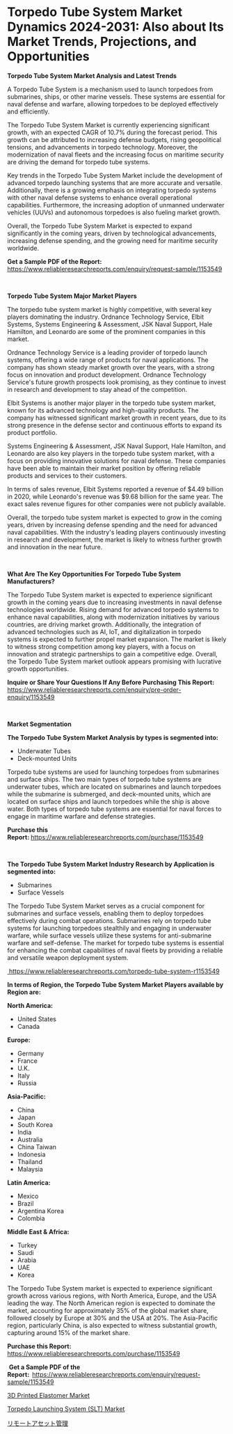 <p><h1>Torpedo Tube System Market Dynamics 2024-2031: Also about Its Market Trends, Projections, and Opportunities</h1></p><p><strong>Torpedo Tube System Market Analysis and Latest Trends</strong></p>
<p><p>A Torpedo Tube System is a mechanism used to launch torpedoes from submarines, ships, or other marine vessels. These systems are essential for naval defense and warfare, allowing torpedoes to be deployed effectively and efficiently.</p><p>The Torpedo Tube System Market is currently experiencing significant growth, with an expected CAGR of 10.7% during the forecast period. This growth can be attributed to increasing defense budgets, rising geopolitical tensions, and advancements in torpedo technology. Moreover, the modernization of naval fleets and the increasing focus on maritime security are driving the demand for torpedo tube systems.</p><p>Key trends in the Torpedo Tube System Market include the development of advanced torpedo launching systems that are more accurate and versatile. Additionally, there is a growing emphasis on integrating torpedo systems with other naval defense systems to enhance overall operational capabilities. Furthermore, the increasing adoption of unmanned underwater vehicles (UUVs) and autonomous torpedoes is also fueling market growth.</p><p>Overall, the Torpedo Tube System Market is expected to expand significantly in the coming years, driven by technological advancements, increasing defense spending, and the growing need for maritime security worldwide.</p></p>
<p><strong>Get a Sample PDF of the Report:&nbsp;</strong> <a href="https://www.reliableresearchreports.com/enquiry/request-sample/1153549">https://www.reliableresearchreports.com/enquiry/request-sample/1153549</a></p>
<p>&nbsp;</p>
<p><strong>Torpedo Tube System Major Market Players</strong></p>
<p><p>The torpedo tube system market is highly competitive, with several key players dominating the industry. Ordnance Technology Service, Elbit Systems, Systems Engineering & Assessment, JSK Naval Support, Hale Hamilton, and Leonardo are some of the prominent companies in this market.</p><p>Ordnance Technology Service is a leading provider of torpedo launch systems, offering a wide range of products for naval applications. The company has shown steady market growth over the years, with a strong focus on innovation and product development. Ordnance Technology Service's future growth prospects look promising, as they continue to invest in research and development to stay ahead of the competition.</p><p>Elbit Systems is another major player in the torpedo tube system market, known for its advanced technology and high-quality products. The company has witnessed significant market growth in recent years, due to its strong presence in the defense sector and continuous efforts to expand its product portfolio.</p><p>Systems Engineering & Assessment, JSK Naval Support, Hale Hamilton, and Leonardo are also key players in the torpedo tube system market, with a focus on providing innovative solutions for naval defense. These companies have been able to maintain their market position by offering reliable products and services to their customers.</p><p>In terms of sales revenue, Elbit Systems reported a revenue of $4.49 billion in 2020, while Leonardo's revenue was $9.68 billion for the same year. The exact sales revenue figures for other companies were not publicly available.</p><p>Overall, the torpedo tube system market is expected to grow in the coming years, driven by increasing defense spending and the need for advanced naval capabilities. With the industry's leading players continuously investing in research and development, the market is likely to witness further growth and innovation in the near future.</p></p>
<p>&nbsp;</p>
<p><strong>What Are The Key Opportunities For Torpedo Tube System Manufacturers?</strong></p>
<p><p>The Torpedo Tube System market is expected to experience significant growth in the coming years due to increasing investments in naval defense technologies worldwide. Rising demand for advanced torpedo systems to enhance naval capabilities, along with modernization initiatives by various countries, are driving market growth. Additionally, the integration of advanced technologies such as AI, IoT, and digitalization in torpedo systems is expected to further propel market expansion. The market is likely to witness strong competition among key players, with a focus on innovation and strategic partnerships to gain a competitive edge. Overall, the Torpedo Tube System market outlook appears promising with lucrative growth opportunities.</p></p>
<p><strong>Inquire or Share Your Questions If Any Before Purchasing This Report:</strong> <a href="https://www.reliableresearchreports.com/enquiry/pre-order-enquiry/1153549">https://www.reliableresearchreports.com/enquiry/pre-order-enquiry/1153549</a></p>
<p>&nbsp;</p>
<p><strong>Market Segmentation</strong></p>
<p><strong>The Torpedo Tube System Market Analysis by types is segmented into:</strong></p>
<p><ul><li>Underwater Tubes</li><li>Deck-mounted Units</li></ul></p>
<p><p>Torpedo tube systems are used for launching torpedoes from submarines and surface ships. The two main types of torpedo tube systems are underwater tubes, which are located on submarines and launch torpedoes while the submarine is submerged, and deck-mounted units, which are located on surface ships and launch torpedoes while the ship is above water. Both types of torpedo tube systems are essential for naval forces to engage in maritime warfare and defense strategies.</p></p>
<p><strong>Purchase this Report:&nbsp;</strong><a href="https://www.reliableresearchreports.com/purchase/1153549">https://www.reliableresearchreports.com/purchase/1153549</a></p>
<p>&nbsp;</p>
<p><strong>The Torpedo Tube System Market Industry Research by Application is segmented into:</strong></p>
<p><ul><li>Submarines</li><li>Surface Vessels</li></ul></p>
<p><p>The Torpedo Tube System Market serves as a crucial component for submarines and surface vessels, enabling them to deploy torpedoes effectively during combat operations. Submarines rely on torpedo tube systems for launching torpedoes stealthily and engaging in underwater warfare, while surface vessels utilize these systems for anti-submarine warfare and self-defense. The market for torpedo tube systems is essential for enhancing the combat capabilities of naval fleets by providing a reliable and versatile weapon deployment system.</p></p>
<p><a href="https://www.reliableresearchreports.com/torpedo-tube-system-r1153549">&nbsp;https://www.reliableresearchreports.com/torpedo-tube-system-r1153549</a></p>
<p><strong>In terms of Region, the Torpedo Tube System Market Players available by Region are:</strong></p>
<p>
    <p> <strong> North America: </strong>
        <ul>
            <li>United States</li>
            <li>Canada</li>
        </ul>
        </p> 
    <p> <strong> Europe: </strong>
        <ul>
            <li>Germany</li>
            <li>France</li>
            <li>U.K.</li>
            <li>Italy</li>
            <li>Russia</li>
        </ul>
        </p> 
    <p> <strong> Asia-Pacific: </strong>
        <ul>
            <li>China</li>
            <li>Japan</li>
            <li>South Korea</li>
            <li>India</li>
            <li>Australia</li>
            <li>China Taiwan</li>
            <li>Indonesia</li>
            <li>Thailand</li>
            <li>Malaysia</li>
        </ul>
        </p> 
    <p> <strong> Latin America: </strong>
        <ul>
            <li>Mexico</li>
            <li>Brazil</li>
            <li>Argentina Korea</li>
            <li>Colombia</li>
        </ul>
        </p> 
    <p> <strong> Middle East & Africa: </strong>
        <ul>
            <li>Turkey</li>
            <li>Saudi</li>
            <li>Arabia</li>
            <li>UAE</li>
            <li>Korea</li>
        </ul>
    </p>
    </p>
<p><p>The Torpedo Tube System market is expected to experience significant growth across various regions, with North America, Europe, and the USA leading the way. The North American region is expected to dominate the market, accounting for approximately 35% of the global market share, followed closely by Europe at 30% and the USA at 20%. The Asia-Pacific region, particularly China, is also expected to witness substantial growth, capturing around 15% of the market share.</p></p>
<p><strong>Purchase this Report: </strong><a href="https://www.reliableresearchreports.com/purchase/1153549">https://www.reliableresearchreports.com/purchase/1153549</a></p>
<p>&nbsp;<strong>Get a Sample PDF of the Report:&nbsp;&nbsp;</strong><a href="https://www.reliableresearchreports.com/enquiry/request-sample/1153549">https://www.reliableresearchreports.com/enquiry/request-sample/1153549</a></p>
<p><strong></strong></p>
<p><p><a href="https://issuu.com/reportprime-2/docs/3d-printed-elastomer-market-size-2030.pptx">3D Printed Elastomer Market</a></p><p><a href="https://github.com/NorbertYates/Market-Research-Report-List-4/blob/main/torpedo-launching-system-slt-market.md">Torpedo Launching System (SLT) Market</a></p><p><a href="https://github.com/lababdou/Market-Research-Report-List-3/blob/main/754300247370.md">リモートアセット管理</a></p></p>